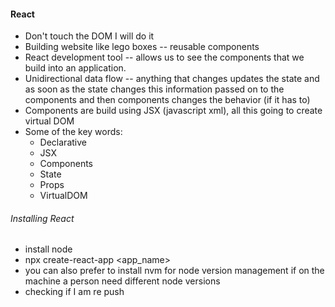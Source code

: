 #### React
* Don't touch the DOM I will do it
* Building website like lego boxes -- reusable components
* React development tool -- allows us to see the components that we build into an application.
* Unidirectional data flow -- anything that changes updates the state and as soon as the state changes this information passed on to the components and then components changes the behavior (if it has to)
* Components are build using JSX (javascript xml), all this going to create virtual DOM
* Some of the key words:
    * Declarative
    * JSX
    * Components
    * State
    * Props
    * VirtualDOM
###### Installing React
* install node 
* npx create-react-app <app_name>
* you can also prefer to install nvm for node version management if on the machine a person need different node versions
* checking if I am re push
    